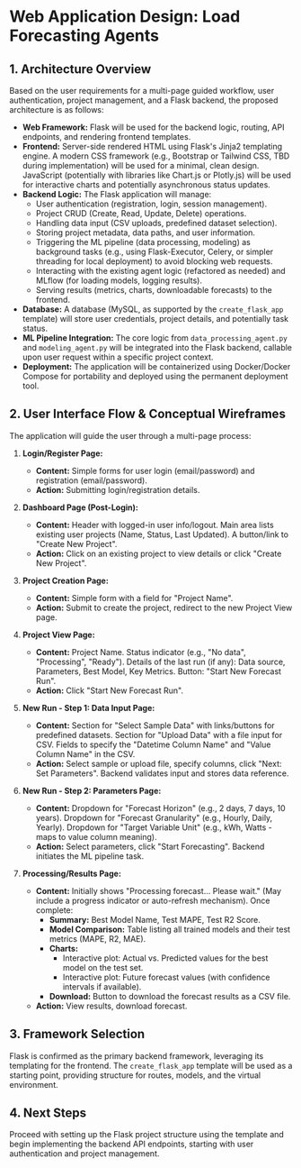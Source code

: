 # Web Application Design: Load Forecasting Agents

## 1. Architecture Overview

Based on the user requirements for a multi-page guided workflow, user authentication, project management, and a Flask backend, the proposed architecture is as follows:

*   **Web Framework:** Flask will be used for the backend logic, routing, API endpoints, and rendering frontend templates.
*   **Frontend:** Server-side rendered HTML using Flask's Jinja2 templating engine. A modern CSS framework (e.g., Bootstrap or Tailwind CSS, TBD during implementation) will be used for a minimal, clean design. JavaScript (potentially with libraries like Chart.js or Plotly.js) will be used for interactive charts and potentially asynchronous status updates.
*   **Backend Logic:** The Flask application will manage:
    *   User authentication (registration, login, session management).
    *   Project CRUD (Create, Read, Update, Delete) operations.
    *   Handling data input (CSV uploads, predefined dataset selection).
    *   Storing project metadata, data paths, and user information.
    *   Triggering the ML pipeline (data processing, modeling) as background tasks (e.g., using Flask-Executor, Celery, or simpler threading for local deployment) to avoid blocking web requests.
    *   Interacting with the existing agent logic (refactored as needed) and MLflow (for loading models, logging results).
    *   Serving results (metrics, charts, downloadable forecasts) to the frontend.
*   **Database:** A database (MySQL, as supported by the `create_flask_app` template) will store user credentials, project details, and potentially task status.
*   **ML Pipeline Integration:** The core logic from `data_processing_agent.py` and `modeling_agent.py` will be integrated into the Flask backend, callable upon user request within a specific project context.
*   **Deployment:** The application will be containerized using Docker/Docker Compose for portability and deployed using the permanent deployment tool.

## 2. User Interface Flow & Conceptual Wireframes

The application will guide the user through a multi-page process:

1.  **Login/Register Page:**
    *   **Content:** Simple forms for user login (email/password) and registration (email/password).
    *   **Action:** Submitting login/registration details.

2.  **Dashboard Page (Post-Login):**
    *   **Content:** Header with logged-in user info/logout. Main area lists existing user projects (Name, Status, Last Updated). A button/link to "Create New Project".
    *   **Action:** Click on an existing project to view details or click "Create New Project".

3.  **Project Creation Page:**
    *   **Content:** Simple form with a field for "Project Name".
    *   **Action:** Submit to create the project, redirect to the new Project View page.

4.  **Project View Page:**
    *   **Content:** Project Name. Status indicator (e.g., "No data", "Processing", "Ready"). Details of the last run (if any): Data source, Parameters, Best Model, Key Metrics. Button: "Start New Forecast Run".
    *   **Action:** Click "Start New Forecast Run".

5.  **New Run - Step 1: Data Input Page:**
    *   **Content:** Section for "Select Sample Data" with links/buttons for predefined datasets. Section for "Upload Data" with a file input for CSV. Fields to specify the "Datetime Column Name" and "Value Column Name" in the CSV.
    *   **Action:** Select sample or upload file, specify columns, click "Next: Set Parameters". Backend validates input and stores data reference.

6.  **New Run - Step 2: Parameters Page:**
    *   **Content:** Dropdown for "Forecast Horizon" (e.g., 2 days, 7 days, 10 years). Dropdown for "Forecast Granularity" (e.g., Hourly, Daily, Yearly). Dropdown for "Target Variable Unit" (e.g., kWh, Watts - maps to value column meaning).
    *   **Action:** Select parameters, click "Start Forecasting". Backend initiates the ML pipeline task.

7.  **Processing/Results Page:**
    *   **Content:** Initially shows "Processing forecast... Please wait." (May include a progress indicator or auto-refresh mechanism). Once complete:
        *   **Summary:** Best Model Name, Test MAPE, Test R2 Score.
        *   **Model Comparison:** Table listing all trained models and their test metrics (MAPE, R2, MAE).
        *   **Charts:**
            *   Interactive plot: Actual vs. Predicted values for the best model on the test set.
            *   Interactive plot: Future forecast values (with confidence intervals if available).
        *   **Download:** Button to download the forecast results as a CSV file.
    *   **Action:** View results, download forecast.

## 3. Framework Selection

Flask is confirmed as the primary backend framework, leveraging its templating for the frontend. The `create_flask_app` template will be used as a starting point, providing structure for routes, models, and the virtual environment.

## 4. Next Steps

Proceed with setting up the Flask project structure using the template and begin implementing the backend API endpoints, starting with user authentication and project management.
